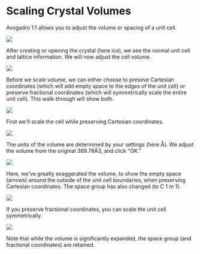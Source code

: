 ---
---
# Scaling Crystal Volumes

Avogadro 1.1 allows you to adjust the volume or spacing of a unit cell.

![][1]

[1]: images/6-scaling-crystal-volumes/media_1340337013909.png

After creating or opening the crystal (here ice), we see the normal unit cell and lattice information. We will now adjust the cell volume.

![][2]

[2]: images/6-scaling-crystal-volumes/media_1340336935090.png

Before we scale volume, we can either choose to preseve Cartesian coordinates (which will add empty space to the edges of the unit cell) or preserve fractional coordinates (which will symmetrically scale the entire unit cell). This walk-through will show both.

![][3]

[3]: images/6-scaling-crystal-volumes/media_1340336917161.png

First we'll scale the cell while preserving Cartesian coordinates.

![][4]

[4]: images/6-scaling-crystal-volumes/media_1340337222403.png

The units of the volume are determined by your settings (here Å). We adjust the volume from the original 389.78Å3, and click "OK."

![][5]

[5]: images/6-scaling-crystal-volumes/media_1340337322190.png

Here, we've greatly exaggerated the volume, to show the empty space (arrows) around the outside of the unit cell boundaries, when preserving Cartesian coordinates. The space group has also changed (to C 1 m 1).

![][6]

[6]: images/6-scaling-crystal-volumes/media_1340337494733.png

If you preserve fractional coordinates, you can scale the unit cell symmetrically.

![][7]

[7]: images/6-scaling-crystal-volumes/media_1340337575679.png

Note that while the volume is significantly expanded, the space group (and fractional coordinates) are retained.